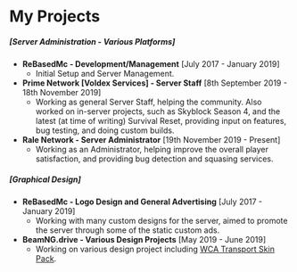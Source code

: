 # My Projects 
##### [Server Administration - Various Platforms]
- **ReBasedMc - Development/Management** [July  2017 - January 2019]
  - Initial Setup and Server Management.
- **Prime Network [Voldex Services] - Server Staff** [8th September 2019 - 18th November 2019]
    - Working as general Server Staff, helping the community. Also worked on in-server projects, such as Skyblock Season 4, and the latest (at time of writing) Survival Reset, providing input on features, bug testing, and doing custom builds.
- **Rale Network - Server Administrator** [19th November 2019 - Present]
    - Working as an Administrator, helping improve the overall player satisfaction, and providing bug detection and squasing services.
    
##### [Graphical Design]
- **ReBasedMc - Logo Design and General Advertising** [July  2017 - January 2019]
  - Working with many custom designs for the server, aimed to promote the server through some of the static custom ads.
- **BeamNG.drive - Various Design Projects** [May 2019 - June 2019]
    - Working on various design project including [WCA Transport Skin Pack](https://www.beamng.com/resources/4ns-west-coast-usa-bus-routes-and-skin-pack.8288/).
